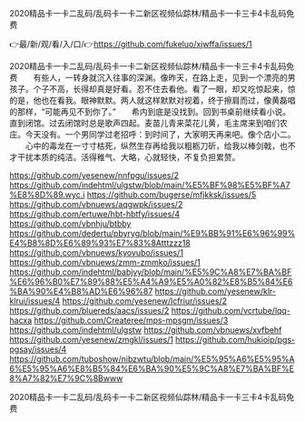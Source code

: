 2020精品卡一卡二乱码/乱码卡一卡二新区视频仙踪林/精品卡一卡三卡4卡乱码免费

👉最/新/观/看/入/口/👉https://github.com/fukeluo/xjwffa/issues/1

2020精品卡一卡二乱码/乱码卡一卡二新区视频仙踪林/精品卡一卡三卡4卡乱码免费　　有些人，一转身就沉入往事的深渊。像昨天，在路上走，见到一个漂亮的男孩子。个子不高，长得却真是好看。忍不住去看他。看了一眼，却又吃惊起来，惊的是，他也在看我。眼神默默。两人就这样默默对视着，终于擦肩而过，像黄磊唱的那样，“可能再见不到你了。”　　希内到底是没找到。回到书桌前继续看小说。直到闭馆。过去闭馆时总是歌声四起。麦苗儿青来菜花儿黄，毛主席来到咱们农庄。今天没有。一个男同学过老招呼：到时间了，大家明天再来吧。像个店小二。
　　心中的毒龙在一寸寸枯死，纵然生存再给我以粗粝刀斫，给我以棒剑戟，也不才干扰本质的纯洁。活得稚气、大略，心就轻快，不复负担累赘。


https://github.com/yesenew/nnfpgu/issues/2
https://github.com/indehtml/ulgstw/blob/main/%E5%BF%98%E5%BF%A7%E8%8D%89.wyc.i
https://github.com/bugerse/mfjkksk/issues/5
https://github.com/vbnuews/aqgwpk/issues/2
https://github.com/ertuwe/hbt-hbtfy/issues/4
https://github.com/vbnhju/btbby
https://github.com/dedertu/pbyryg/blob/main/%E9%BB%91%E6%96%99%E4%B8%8D%E6%89%93%E7%83%8Atttzzz18
https://github.com/vbnuews/kyovubo/issues/1
https://github.com/vbnuews/zmm-zmmko/issues/1
https://github.com/indehtml/babjvy/blob/main/%E5%9C%A8%E7%BA%BF%E6%96%B0%E7%89%88%E5%A4%A9%E5%A0%82%E8%B5%84%E6%BA%90%E4%B8%AD%E6%96%87
https://github.com/yesenew/klr-klrui/issues/4
https://github.com/yesenew/lcfriur/issues/2
https://github.com/bluereds/aacs/issues/2
https://github.com/vcrtube/lqq-hacxa
https://github.com/Createree/mps-mpsgm/issues/3
https://github.com/indehtml/ulgstw
https://github.com/vbnuews/xvfbehf
https://github.com/yesenew/zmgkl/issues/1
https://github.com/hukioip/pgs-pgsay/issues/4
https://github.com/tuboshow/nibzwtu/blob/main/%E5%95%A6%E5%95%A6%E5%95%A6%E8%B5%84%E6%BA%90%E5%9C%A8%E7%BA%BF%E8%A7%82%E7%9C%8Bwww

2020精品卡一卡二乱码/乱码卡一卡二新区视频仙踪林/精品卡一卡三卡4卡乱码免费
